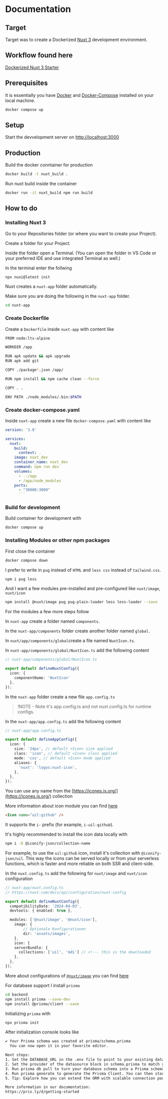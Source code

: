 # Documentation

## Target

Target was to create a Dockerized [Nuxt 3](https://github.com/nuxt/framework) development environment.

## Workflow found here

[Dockerized Nuxt 3 Starter](https://github.com/nklsw/nuxt3-docker-starter)

## Prerequisites

It is essentially you have [Docker](https://docs.docker.com/get-docker/) and [Docker-Compose](https://docs.docker.com/compose/install/) installed on your local machine.

```sh
docker compose up
```

## Setup

Start the devvelopment server on [http://localhost:3000](http://localhost:3000)

## Production

Build the docker conntainer for production

```sh
docker build -t nuxt_build .
```

Run nuxt build inside the container

```sh
docker run -it nuxt_build npm run build
```

## How to do

### Installing Nuxt 3

Go to your Repositories folder (or where you want to create your Project).

Create a folder for your Project.

Inside the folder open a Terminal. (You can open the folder in VS Code or your preferred IDE and use integrated Terminal as well.)

In the terminal enter the follwing

```sh
npx nuxi@latest init
```

Nuxt creates a `nuxt-app` folder automatically.

Make sure you are doing the following in the `nuxt-app` folder.

```sh
cd nuxt-app
```

### Create Dockerfile

Create a `Dockerfile` inside `nuxt-app` with content like

```sh
FROM node:lts-alpine

WORKDIR /app

RUN apk update && apk upgrade
RUN apk add git

COPY ./package*.json /app/

RUN npm install && npm cache clean --force

COPY . .

ENV PATH ./node_modules/.bin:$PATH
```

### Create docker-compose.yaml

Inside `nuxt-app` create a new file `docker-compose.yaml` with content like

```yaml
version: '3.8'

services:
  nuxt:
    build:
      context: .
    image: nuxt_dev
    container_name: nuxt_dev
    command: npm run dev
    volumes:
      - .:/app
      - /app/node_modules
    ports:
      - "30000:3000"
      ```
```

### Build for development

Build container for development with

```sh
docker compose up
```

### Installing Modules or other npm packages

First close the container

```sh
docker compose down
```

I prefer to write in `pug` instead of `HTML` and `less css` instead of `tailwind.css`.

```sh
npm i pug less
```

And I want a few modules pre-installed and pre-configured like `nuxt/image`, `nuxt/icon`

```sh
npm install @nuxt/image pug pug-plain-loader less less-loader --save
```

For the modules a few more steps follow

In `nuxt-app` create a folder named `components`.

In the `nuxt-app/components` folder create another folder named `global`.

In `nuxt/app/components/global`create a file named `NuxtIcon.ts`.

In `nuxt-app/components/global/NuxtIcon.ts` add the following content

```typescript
// nuxt-app/components/global/NuxtIcon.ts

export default defineNuxtConfig({
  icon: {
    componentName: 'NuxtIcon'
  },
});
```

In the `nuxt-app` folder create a new file `app.config.ts`

> !NOTE -  Note it's app.config.ts and not nuxt.config.ts for runtime configs.

In the `nuxt-app/app.config.ts` add the following content

```typescript
// nuxt-app/app.config.ts

export default defineAppConfig({
  icon: {
    size: '24px', // default <Icon> size applied
    class: 'icon', // default <Icon> class applied
    mode: 'css', // default <Icon> mode applied
    aliases: {
      'nuxt': 'logos:nuxt-icon',
    },
  },
});
```

You can use any name from the [https://icones.js.org/](https://icones.js.org/) collection

More information about icon module you can find [here](https://nuxt.com/modules/icon)

```html
<Icon name="uil:github" />
```

It supports the `i-` prefix (for example, `i-uil-github`).

It's highly recommended to install the icon data locally with

```sh
npm i -D @iconify-json/collection-name
```

For example, to use the `uil:github` icon, install it's collection with `@iconify-json/uil`. This way the icons can be served locally or from your serverless functions, which is faster and more reliable on both SSR and client-side.

In the `nuxt.config.ts` add the following for `nuxt/image` and `nuxt/icon` configuration

```typescript
// nuxt-app/nuxt.config.ts
// https://nuxt.com/docs/api/configuration/nuxt-config

export default defineNuxtConfig({
  compatibilityDate: '2024-04-03',
  devtools: { enabled: true },

  modules: ['@nuxt/image', '@nuxt/icon'],
    image: {
        // Optionale Konfigurationen
        dir: 'assets/images',
    },
    icon: {
    serverBundle: {
      collections: ['uil', 'mdi'] // <!--- this is the downloaded
    },
  },
});
```

More about configurations of [`@nuxt/image`](https://image.nuxt.com/) you can find [here](https://image.nuxt.com/get-started/configuration)

For database support I install `prisma`

```sh
cd backend
npm install prisma --save-dev
npm install @prisma/client --save
```

Initializing `prisma` with

```sh
npx prisma init
```

After initialization console looks like

```sh
✔ Your Prisma schema was created at prisma/schema.prisma
  You can now open it in your favorite editor.

Next steps:
1. Set the DATABASE_URL in the .env file to point to your existing database. If your database has no tables yet, read https://pris.ly/d/getting-started
2. Set the provider of the datasource block in schema.prisma to match your database: postgresql, mysql, sqlite, sqlserver, mongodb or cockroachdb.
3. Run prisma db pull to turn your database schema into a Prisma schema.
4. Run prisma generate to generate the Prisma Client. You can then start querying your database.
5. Tip: Explore how you can extend the ORM with scalable connection pooling, global caching, and real-time database events. Read: https://pris.ly/cli/beyond-orm

More information in our documentation:
https://pris.ly/d/getting-started
```
